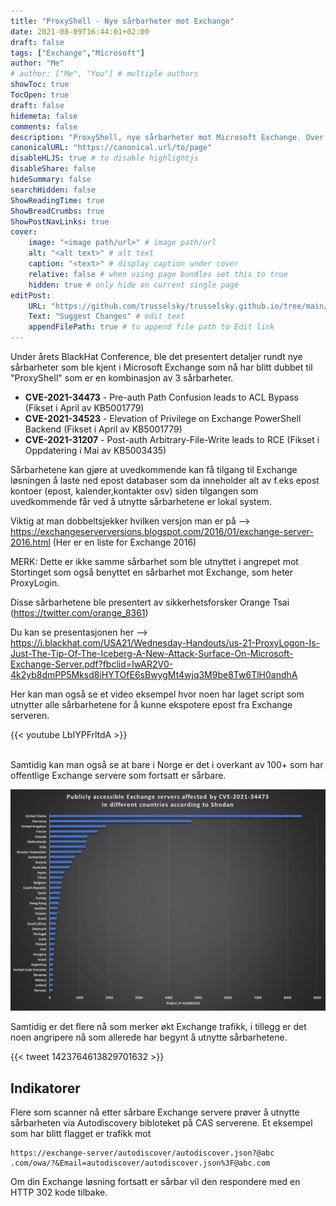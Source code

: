 ```yaml
---
title: "ProxyShell - Nye sårbarheter mot Exchange"
date: 2021-08-09T16:44:01+02:00
draft: false
tags: ["Exchange","Microsoft"]
author: "Me"
# author: ["Me", "You"] # multiple authors
showToc: true
TocOpen: true
draft: false
hidemeta: false
comments: false
description: "ProxyShell, nye sårbarheter mot Microsoft Exchange. Over 100+ Løsninger i Norge fortsatt sårbare"
canonicalURL: "https://canonical.url/to/page"
disableHLJS: true # to disable highlightjs
disableShare: false
hideSummary: false
searchHidden: false
ShowReadingTime: true
ShowBreadCrumbs: true
ShowPostNavLinks: true
cover:
    image: "<image path/url>" # image path/url
    alt: "<alt text>" # alt text
    caption: "<text>" # display caption under cover
    relative: false # when using page bundles set this to true
    hidden: true # only hide on current single page
editPost:
    URL: "https://github.com/trusselsky/trusselsky.github.io/tree/main/content"
    Text: "Suggest Changes" # edit text
    appendFilePath: true # to append file path to Edit link
---
```

Under årets BlackHat Conference, ble det presentert detaljer rundt nye sårbarheter som ble kjent i Microsoft Exchange som nå har blitt dubbet til "ProxyShell" som er en kombinasjon av 3 sårbarheter.
* **CVE-2021-34473** - Pre-auth Path Confusion leads to ACL Bypass (Fikset i April av KB5001779)
* **CVE-2021-34523** - Elevation of Privilege on Exchange PowerShell Backend (Fikset i April av KB5001779)
* **CVE-2021-31207** - Post-auth Arbitrary-File-Write leads to RCE (Fikset i Oppdatering i Mai av KB5003435)

Sårbarhetene kan gjøre at uvedkommende kan få tilgang til Exchange løsningen å laste ned epost databaser som da inneholder alt av f.eks epost kontoer (epost, kalender,kontakter osv) siden tilgangen som uvedkommende får ved å utnytte sårbarhetene er lokal system.

Viktig at man dobbeltsjekker hvilken versjon man er på --> https://exchangeserverversions.blogspot.com/2016/01/exchange-server-2016.html (Her er en liste for Exchange 2016)

MERK: Dette er ikke samme sårbarhet som ble utnyttet i angrepet mot Stortinget som også benyttet en sårbarhet mot Exchange, som heter ProxyLogin. 

Disse sårbarhetene ble presentert av sikkerhetsforsker Orange Tsai (https://twitter.com/orange_8361)

Du kan se presentasjonen her --> https://i.blackhat.com/USA21/Wednesday-Handouts/us-21-ProxyLogon-Is-Just-The-Tip-Of-The-Iceberg-A-New-Attack-Surface-On-Microsoft-Exchange-Server.pdf?fbclid=IwAR2V0-4k2yb8dmPP5Mksd8iHYTOfE6sBwygMt4wjq3M9be8Tw6TlH0andhA

Her kan man også se et video eksempel hvor noen har laget script som utnytter alle sårbarhetene for å kunne ekspotere epost fra Exchange serveren. 

{{< youtube LbIYPFrltdA >}}  

<br/> Samtidig kan man også se at bare i Norge er det i overkant av 100+ som har offentlige Exchange servere som fortsatt er sårbare. 

![ProxyLogin](/proxyshell.jpg)

Samtidig er det flere nå som merker økt Exchange trafikk, i tillegg er det noen angripere nå som allerede har begynt å utnytte sårbarhetene. 

{{< tweet 1423764613829701632 >}}

## Indikatorer ##

Flere som scanner nå etter sårbare Exchange servere prøver å utnytte sårbarheten via Autodiscovery bibloteket på CAS serverene. 
Et eksempel som har blitt flagget er trafikk mot 

```
https://exchange-server/autodiscover/autodiscover.json?@abc
.com/owa/?&Email=autodiscover/autodiscover.json%3F@abc.com 
```

Om din Exchange løsning fortsatt er sårbar vil den respondere med en HTTP 302 kode tilbake. 